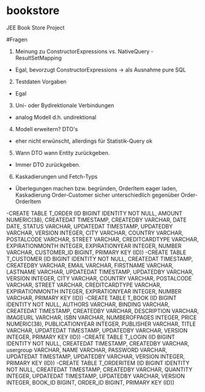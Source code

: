 # bookstore
JEE Book Store Project

#Fragen
1. Meinung zu ConstructorExpressions vs. NativeQuery - ResultSetMapping
 - Egal, bevorzugt ConstructorExpressions -> als Ausnahme pure SQL
2. Testdaten Vorgaben
 - Egal
3. Uni- oder Bydirektionale Verbindungen
 - analog Modell d.h. undirektional
4. Modell erweitern? DTO's
 - eher nicht erwünscht, allerdings für Statistik-Query ok
5. Wann DTO wann Entity zurückgeben.
 - Immer DTO zurückgeben.
6. Kaskadierungen und Fetch-Typs 
 - Überlegungen machen bzw. begründen, OrderItem eager laden, 
 Kaskadierung Order-Customer sicher unterschiedlich gegenüber Order-OrderItem








-CREATE TABLE T_ORDER (ID BIGINT IDENTITY NOT NULL, AMOUNT NUMERIC(38), CREATEDAT TIMESTAMP, CREATEDBY VARCHAR, DATE DATE, STATUS VARCHAR, UPDATEDAT TIMESTAMP, UPDATEDBY VARCHAR, VERSION INTEGER, CITY VARCHAR, COUNTRY VARCHAR, POSTALCODE VARCHAR, STREET VARCHAR, CREDITCARDTYPE VARCHAR, EXPIRATIONMONTH INTEGER, EXPIRATIONYEAR INTEGER, NUMBER VARCHAR, CUSTOMER_ID BIGINT, PRIMARY KEY (ID))
-CREATE TABLE T_CUSTOMER (ID BIGINT IDENTITY NOT NULL, CREATEDAT TIMESTAMP, CREATEDBY VARCHAR, EMAIL VARCHAR, FIRSTNAME VARCHAR, LASTNAME VARCHAR, UPDATEDAT TIMESTAMP, UPDATEDBY VARCHAR, VERSION INTEGER, CITY VARCHAR, COUNTRY VARCHAR, POSTALCODE VARCHAR, STREET VARCHAR, CREDITCARDTYPE VARCHAR, EXPIRATIONMONTH INTEGER, EXPIRATIONYEAR INTEGER, NUMBER VARCHAR, PRIMARY KEY (ID))
-CREATE TABLE T_BOOK (ID BIGINT IDENTITY NOT NULL, AUTHORS VARCHAR, BINDING VARCHAR, CREATEDAT TIMESTAMP, CREATEDBY VARCHAR, DESCRIPTION VARCHAR, IMAGEURL VARCHAR, ISBN VARCHAR, NUMBEROFPAGES INTEGER, PRICE NUMERIC(38), PUBLICATIONYEAR INTEGER, PUBLISHER VARCHAR, TITLE VARCHAR, UPDATEDAT TIMESTAMP, UPDATEDBY VARCHAR, VERSION INTEGER, PRIMARY KEY (ID))
-CREATE TABLE T_LOGIN (ID BIGINT IDENTITY NOT NULL, CREATEDAT TIMESTAMP, CREATEDBY VARCHAR, usergroup VARCHAR, NAME VARCHAR, PASSWORD VARCHAR, UPDATEDAT TIMESTAMP, UPDATEDBY VARCHAR, VERSION INTEGER, PRIMARY KEY (ID))
-CREATE TABLE T_ORDERITEM (ID BIGINT IDENTITY NOT NULL, CREATEDAT TIMESTAMP, CREATEDBY VARCHAR, QUANTITY INTEGER, UPDATEDAT TIMESTAMP, UPDATEDBY VARCHAR, VERSION INTEGER, BOOK_ID BIGINT, ORDER_ID BIGINT, PRIMARY KEY (ID))